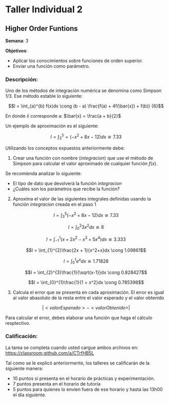 # Taller Individual  2
## Higher Order Funtions

**Semana**: 3

**Objetivos**:

- Aplicar los conocimientos sobre funciones de orden superior.
- Enviar una función como parámetro.

### Descripción:

Uno de los métodos de integración numérica se denomina como Simpson 1/3. Ese método estable lo siguiente:

$$I = \int_{a}^{b} f(x)dx \cong (b - a)  \frac{f(a) + 4f(\bar{x}) + f(b)} {6}$$

En donde $\bar{x}$ corresponde a: $\bar{x} = \frac{a + b}{2}$

Un ejemplo de aproximación es el siguiente:

$$I = \int_{3}^{5} = (-x^2 + 8x -12)dx \cong 7.33$$

Utilizando los conceptos expuestos anteriormente debe:

1. Crear una función con nombre (*integracion*) que use el método de Simpson para calcular el valor aproximado de cualquier función $f(x)$.

Se recomienda analizar lo siguiente:

- El tipo de dato que devolverá la función *integracion*
- ¿Cuáles son los parámetros que recibe la función?

2. Aproxima el valor de las siguientes integrales definidas usando la función *integracion* creada en el paso 1

```math
I = \int_{3}^{5}(-x^2 + 8x -12)dx \cong 7.33
```

```math
I = \int_{0}^{2}3x^2dx \cong 8
```

```math
I = \int_{-1}^{1}(x + 2x^2 - x^3 + 5x^4)dx \cong 3.333
```

```math
I = \int_{1}^{2}\frac{2x + 1}{x^2+x}dx \cong 1.09861
```

```math
I = \int_{0}^{1}e^xdx \cong 1.71828
```

```math
I = \int_{2}^{3}\frac{1}{\sqrt{x-1}}dx \cong 0.828427
```

```math
I = \int_{0}^{1}\frac{1}{1 + x^2}dx \cong 0.785398
```

3. Calcula el error que se presenta en cada aproximación. El error es igual al valor abasoluto de la resta entre el valor esperado y el valor obtenido

$$\left |  <valorEsperado> -  <valorObtenido>\right |$$

Para calcular el error, debes elaborar una función que haga el cálculo resptectivo.

### Calificación:

La tarea se completa cuando usted cargue ambos archivos en: https://classroom.github.com/a/CTrfHB5L

Tal como se le explicó anteriormente, los talleres se calificarán de la siguiente manera:
- 10 puntos si presenta en el horario de prácticas y experimentación.
- 7 puntos presenta en el horario de tutoría
- 5 puntos para quienes lo envíen fuera de ese horario y hasta las 13h00 el día siguiente.